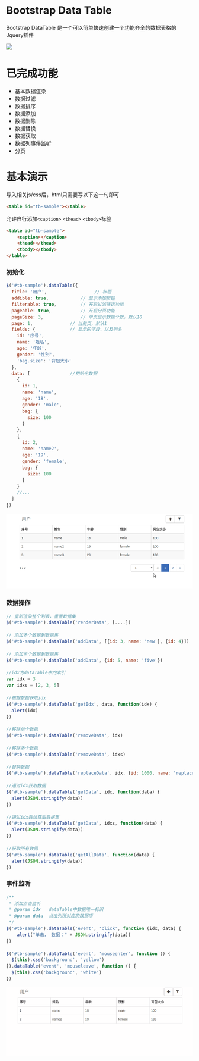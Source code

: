 # Bootstrap Data Table

Bootstrap DataTable 是一个可以简单快速创建一个功能齐全的数据表格的Jquery插件

[![](https://img.shields.io/github/license/yws179/bootstrap-data-table.svg)](https://github.com/yws179/bootstrap-data-table/blob/master/LICENSE)

# 已完成功能
- 基本数据渲染
- 数据过滤
- 数据排序
- 数据添加
- 数据删除
- 数据替换
- 数据获取
- 数据列事件监听
- 分页

# 基本演示

导入相关js/css后，html只需要写以下这一句即可

```html
<table id="tb-sample"></table>
```

允许自行添加`<caption>` `<thead>` `<tbody>`标签

```html
<table id="tb-sample">
    <caption></caption>
    <thead></thead>
    <tbody></tbody>
</table>
```

### 初始化

```javascript
$('#tb-sample').dataTable({
  title: '用户',			    	// 标题
  addible: true,			// 显示添加按钮
  filterable: true,			// 开启过滤筛选功能
  pageable: true,			// 开启分页功能
  pageSize: 3,				// 单页显示数据个数，默认10
  page: 1,				// 当前页，默认1
  fields: {				// 显示的字段，以及列名
    id: '序号',
    name: '姓名',
    age: '年龄',
    gender: '性别',
    'bag.size': '背包大小'
  },
  data: [				//初始化数据
    {
      id: 1,
      name: 'name',
      age: '18',
      gender: 'male',
      bag: {
        size: 100
      }
    },
    {
      id: 2,
      name: 'name2',
      age: '19',
      gender: 'female',
      bag: {
        size: 100
      }
    }
    //...
  ]
})
```

![](./screenshot/table.gif)

### 数据操作

```javascript
// 重新渲染整个列表，重置数据集
$('#tb-sample').dataTable('renderData', [....])

// 添加多个数据到数据集
$('#tb-sample').dataTable('addData', [{id: 3, name: 'new'}, {id: 4}])

// 添加单个数据到数据集
$('#tb-sample').dataTable('addData', {id: 5, name: 'five'})

//idx为dataTable中的索引
var idx = 3
var idxs = [2, 3, 5]

//根据数据获取idx
$('#tb-sample').dataTable('getIdx', data, function(idx) {
  alert(idx)
})

//移除单个数据
$('#tb-sample').dataTable('removeData', idx)

//移除多个数据
$('#tb-sample').dataTable('removeData', idxs)

//替换数据
$('#tb-sample').dataTable('replaceData', idx, {id: 1000, name: 'replaceData'})

//通过idx获取数据
$('#tb-sample').dataTable('getData', idx, function(data) {
  alert(JSON.stringify(data))
})

//通过idx数组获取数据集
$('#tb-sample').dataTable('getData', idxs, function(data) {
  alert(JSON.stringify(data))
})

//获取所有数据
$('#tb-sample').dataTable('getAllData', function(data) {
  alert(JSON.stringify(data))
})

```

### 事件监听

```javascript
/**
 * 添加点击监听
 * @param idx   dataTable中数据唯一标识
 * @param data  点击列所对应的数据项
 */
$('#tb-sample').dataTable('event', 'click', function (idx, data) {
    alert("单击， 数据：" + JSON.stringify(data))
})

$('#tb-sample').dataTable('event', 'mouseenter', function () {
  $(this).css('background', 'yellow')
}).dataTable('event', 'mouseleave', function () {
  $(this).css('background', 'white')
})
```

![](./screenshot/event.gif)